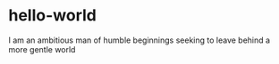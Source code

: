 # hello-world
I am an ambitious man of humble beginnings seeking to leave behind a more gentle world
